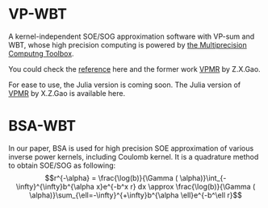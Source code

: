 # VP-WBT
A kernel-independent SOE/SOG approximation software with VP-sum and WBT, whose high precision computing is powered by [the Multiprecision Computng Toolbox](https://www.advanpix.com/). 

You could check the [reference](https://arxiv.org/abs/2503.03183) here and the former work [VPMR](https://github.com/ZXGao97/VPMR) by Z.X.Gao. 

For ease to use, the Julia version is coming soon. The Julia version of [VPMR](https://github.com/HPMolSim/SumOfExpVPMR.jl) by X.Z.Gao is available here. 

# BSA-WBT
In our paper, BSA is used for high precision SOE approximation of various inverse power kernels, including Coulomb kernel. 
It is a quadrature method to obtain SOE/SOG as following: 
$$r^{-\alpha} = \frac{\log(b)}{\Gamma ( \alpha)}\int_{-\infty}^{\infty}b^{\alpha x}e^{-b^x r} dx \approx \frac{\log(b)}{\Gamma ( \alpha)}\sum_{\ell=-\infty}^{+\infty}b^{\alpha \ell}e^{-b^\ell r}$$